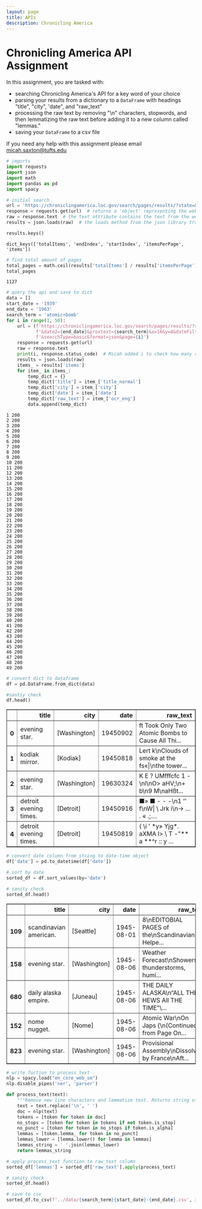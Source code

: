 ```yaml
---
layout: page
title: APIs
description: Chronicling America
---
```


# Chronicling America API Assignment
In this assignment, you are tasked with:
* searching Chronicling America's API for a key word of your choice
* parsing your results from a dictionary to a `DataFrame` with headings "title", "city", 'date", and "raw_text"
* processing the raw text by removing "\n" characters, stopwords, and then lemmatizing the raw text before adding it to a new column called "lemmas."
* saving your `DataFrame` to a csv file

If you need any help with this assignment please email micah.saxton@tufts.edu



```python
# imports
import requests
import json
import math
import pandas as pd
import spacy
```


```python
# initial search
url = 'https://chroniclingamerica.loc.gov/search/pages/results/?state=&date1=1939&date2=1963&proxtext=atomic+bomb&x=16&y=8&dateFilterType=yearRange&rows=20&searchType=basic&format=json'
response = requests.get(url)  # returns a 'object' representing the webpage
raw = response.text  # the text attribute contains the text from the web page as a string
results = json.loads(raw)  # the loads method from the json library transforms the string into a dict
```


```python
results.keys()
```




    dict_keys(['totalItems', 'endIndex', 'startIndex', 'itemsPerPage', 'items'])




```python
# find total amount of pages
total_pages = math.ceil(results['totalItems'] / results['itemsPerPage'])
total_pages
```




    1127




```python
# query the api and save to dict 
data = []
start_date = '1939'
end_date = '1963'
search_term = 'atomic+bomb'
for i in range(1, 50): 
    url = (f'https://chroniclingamerica.loc.gov/search/pages/results/?state=&date1={start_date}'
           f'&date2={end_date}&proxtext={search_term}&x=16&y=8&dateFilterType=yearRange&rows=20'
           f'&searchType=basic&format=json&page={i}') 
    response = requests.get(url)
    raw = response.text
    print(i, response.status_code)  # Micah added i to check how many ran succesfully
    results = json.loads(raw)
    items_ = results['items']
    for item_ in items_:
        temp_dict = {}
        temp_dict['title'] = item_['title_normal']
        temp_dict['city'] = item_['city']
        temp_dict['date'] = item_['date']
        temp_dict['raw_text'] = item_['ocr_eng']
        data.append(temp_dict)
```

    1 200
    2 200
    3 200
    4 200
    5 200
    6 200
    7 200
    8 200
    9 200
    10 200
    11 200
    12 200
    13 200
    14 200
    15 200
    16 200
    17 200
    18 200
    19 200
    20 200
    21 200
    22 200
    23 200
    24 200
    25 200
    26 200
    27 200
    28 200
    29 200
    30 200
    31 200
    32 200
    33 200
    34 200
    35 200
    36 200
    37 200
    38 200
    39 200
    40 200
    41 200
    42 200
    43 200
    44 200
    45 200
    46 200
    47 200
    48 200
    49 200



```python
# convert dict to dataframe
df = pd.DataFrame.from_dict(data)
```


```python
#santiy check
df.head()
```




<div>
<style scoped>
    .dataframe tbody tr th:only-of-type {
        vertical-align: middle;
    }

    .dataframe tbody tr th {
        vertical-align: top;
    }

    .dataframe thead th {
        text-align: right;
    }
</style>
<table border="1" class="dataframe">
  <thead>
    <tr style="text-align: right;">
      <th></th>
      <th>title</th>
      <th>city</th>
      <th>date</th>
      <th>raw_text</th>
    </tr>
  </thead>
  <tbody>
    <tr>
      <th>0</th>
      <td>evening star.</td>
      <td>[Washington]</td>
      <td>19450902</td>
      <td>ft Took Only Two Atomic Bombs to Cause All Thi...</td>
    </tr>
    <tr>
      <th>1</th>
      <td>kodiak mirror.</td>
      <td>[Kodiak]</td>
      <td>19450818</td>
      <td>Lert k\nClouds of smoke at the fs«|\nthe tower...</td>
    </tr>
    <tr>
      <th>2</th>
      <td>evening star.</td>
      <td>[Washington]</td>
      <td>19630324</td>
      <td>K E ? UMfffcfc 1 -\nl\nO&gt; aHV;\n+ b\n9 M\naHßt...</td>
    </tr>
    <tr>
      <th>3</th>
      <td>detroit evening times.</td>
      <td>[Detroit]</td>
      <td>19450916</td>
      <td>■» ■ - - -\n1 ‘‘ f\nW| \ Jrk i\n-&gt; ... . « .;....</td>
    </tr>
    <tr>
      <th>4</th>
      <td>detroit evening times.</td>
      <td>[Detroit]</td>
      <td>19450819</td>
      <td>( \i ' *y» Yjg*. aXMA l&gt; \ T -"** a **^r :: y ...</td>
    </tr>
  </tbody>
</table>
</div>




```python
# convert date column from string to date-time object
df['date'] = pd.to_datetime(df['date'])
```


```python
# sort by date
sorted_df = df.sort_values(by='date')
```


```python
# sanity check
sorted_df.head()
```




<div>
<style scoped>
    .dataframe tbody tr th:only-of-type {
        vertical-align: middle;
    }

    .dataframe tbody tr th {
        vertical-align: top;
    }

    .dataframe thead th {
        text-align: right;
    }
</style>
<table border="1" class="dataframe">
  <thead>
    <tr style="text-align: right;">
      <th></th>
      <th>title</th>
      <th>city</th>
      <th>date</th>
      <th>raw_text</th>
    </tr>
  </thead>
  <tbody>
    <tr>
      <th>109</th>
      <td>scandinavian american.</td>
      <td>[Seattle]</td>
      <td>1945-08-01</td>
      <td>8\nEDITOBIAL PAGES of the\nScandinavians Helpe...</td>
    </tr>
    <tr>
      <th>158</th>
      <td>evening star.</td>
      <td>[Washington]</td>
      <td>1945-08-06</td>
      <td>Weather Forecast\nShowers, thunderstorms, humi...</td>
    </tr>
    <tr>
      <th>680</th>
      <td>daily alaska empire.</td>
      <td>[Juneau]</td>
      <td>1945-08-06</td>
      <td>THE DAILY ALASKA\n“ALL THE HEWS All THE TIME"\...</td>
    </tr>
    <tr>
      <th>152</th>
      <td>nome nugget.</td>
      <td>[Nome]</td>
      <td>1945-08-06</td>
      <td>Atomic War\nOn Japs {\n(Continued from Page On...</td>
    </tr>
    <tr>
      <th>823</th>
      <td>evening star.</td>
      <td>[Washington]</td>
      <td>1945-08-06</td>
      <td>Provisional Assembly\nDissolved by France\nAft...</td>
    </tr>
  </tbody>
</table>
</div>




```python
# write fuction to process text
nlp = spacy.load("en_core_web_sm")
nlp.disable_pipes('ner', 'parser')  

def process_text(text):
    """Remove new line characters and lemmatize text. Returns string of lemmas"""
    text = text.replace('\n', ' ')
    doc = nlp(text)
    tokens = [token for token in doc]
    no_stops = [token for token in tokens if not token.is_stop]
    no_punct = [token for token in no_stops if token.is_alpha]
    lemmas = [token.lemma_ for token in no_punct]
    lemmas_lower = [lemma.lower() for lemma in lemmas]
    lemmas_string = ' '.join(lemmas_lower)
    return lemmas_string
```


```python
# apply process_text function to raw_text column
sorted_df['lemmas'] = sorted_df['raw_text'].apply(process_text)
```


```python
# sanity check
sorted_df.head()
```


```python
# save to csv
sorted_df.to_csv(f'../data/{search_term}{start_date}-{end_date}.csv', index=False)
```


```python

```

